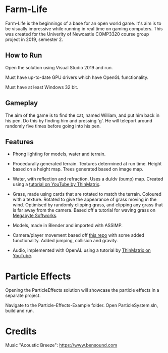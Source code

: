 # Farm-Life

Farm-Life is the beginnings of a base for an open world game. It's aim is to be visually impressive while running in real time on gaming computers. This was created for the Univerity of Newcastle COMP3320 course group project in 2019, semester 2.

## How to Run

Open the solution using Visual Studio 2019 and run.

Must have up-to-date GPU drivers which have OpenGL functionality.

Must have at least Windows 32 bit.

## Gameplay

The aim of the game is to find the cat, named William, and put him back in his pen. Do this by finding him and pressing 'g'. He will teleport around randomly five times before going into his pen.

## Features

- Phong lighting for models, water and terrain.

- Procedurally generated terrain. Textures determined at run time. Height based on a height map. Trees generated based on image map.

- Water, with reflection and refraction. Uses a du/dv (bump) map. Created using a [tutorial on YouTube by ThinMatrix](https://www.youtube.com/watch?v=HusvGeEDU_U&list=PLRIWtICgwaX23jiqVByUs0bqhnalNTNZh).

- Grass, made using cards that are rotated to match the terrain. Coloured with a texture. Rotated to give the appearance of grass moving in the wind. Optimised by randomly clipping grass, and clipping any grass that is far away from the camera. Based off a tutorial for waving grass on [Megabyte Softworks](http://www.mbsoftworks.sk/tutorials/opengl3/29-terrain-pt2-waving-grass/).

- Models, made in Blender and imported with ASSIMP.

- Camera/player movement based off [this repo](https://github.com/Bidski/COMP3320) with some added functionality. Added jumping, collision and gravity.

- Audio, implemented with OpenAL using a tutorial by [ThinMatrix on YouTube](https://www.youtube.com/watch?v=BR8KjNkYURk&list=PLRIWtICgwaX2VNpAFjAZdlQw2pA1-5kU8).

# Particle Effects

Opening the ParticleEffects solution will showcase the particle effects in a separate project.

Navigate to the Particle-Effects-Example folder.
Open ParticleSystem.sln, build and run.

# Credits

Music "Acoustic Breeze": https://www.bensound.com
